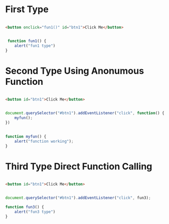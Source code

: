 

# First Type

````html

<button onclick="fun1()" id="btn1">Click Me</button>

````

````js

 function fun1() {
    alert("fun1 type")
}

````


# Second Type Using Anonumous Function

````html

<button id="btn1">Click Me</button>

````

````js

document.querySelector("#btn1").addEventListener("click", function() {
    myfun();
})

    
function myfun() {
    alert("function working");
}

````


# Third Type Direct Function Calling

````html

<button id="btn1">Click Me</button>

````

````js

document.querySelector("#btn1").addEventListener("click", fun3);

function fun3() {
    alert("fun3 type")
}

````
